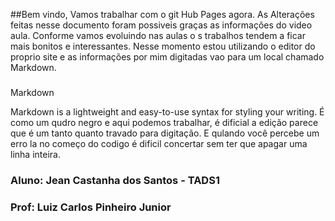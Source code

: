 ##Bem vindo, Vamos trabalhar com o git Hub Pages agora.
As Alterações feitas nesse documento foram possiveis graças as informações do video aula.
Conforme vamos evoluindo nas aulas o s trabalhos tendem a ficar mais bonitos e interessantes.
Nesse momento estou utilizando o editor do proprio site e as informações por mim digitadas vao para um local chamado Markdown.
### 
Markdown

Markdown is a lightweight and easy-to-use syntax for styling your writing.
É como um qudro negro e aqui podemos trabalhar, é dificial a edição parece que é um tanto quanto travado para digitação.
E qulando você percebe um erro la no começo do codigo é dificil concertar sem ter que apagar uma linha inteira.
### Aluno: Jean Castanha dos Santos - TADS1
### Prof: Luiz Carlos Pinheiro Junior
